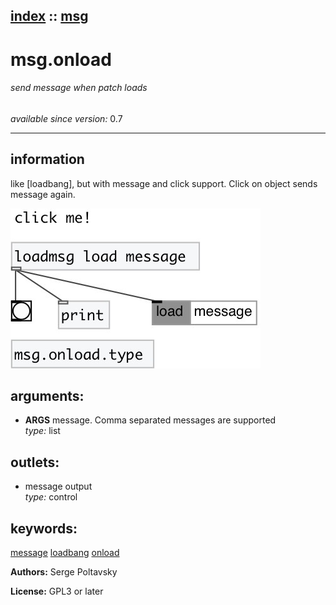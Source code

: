 [index](index.html) :: [msg](category_msg.html)
---

# msg.onload

###### send message when patch loads

*available since version:* 0.7

---


## information
like [loadbang], but with message and click support.
Click on object sends message again.



[![example](../examples/img/msg.onload.jpg)](../examples/pd/msg.onload.pd)



## arguments:

* **ARGS**
message. Comma separated messages are supported<br>
_type:_ list<br>









## outlets:

* message output<br>
_type:_ control



## keywords:

[message](keywords/message.html)
[loadbang](keywords/loadbang.html)
[onload](keywords/onload.html)






**Authors:** Serge Poltavsky




**License:** GPL3 or later





